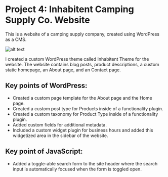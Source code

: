 # Project 4: Inhabitent Camping Supply Co. Website

This is a website of a camping supply company, created using WordPress as a CMS.


![alt text](themes/inhabitent/images/for-readme/screenshot-frontpage.png "Screen shot of the home page of the project")


I created a custom WordPress theme called Inhabitent Theme for the website. The website contains blog posts, product descriptions, a custom static homepage, an About page, and an Contact page.

## Key points of WordPress:
* Created a custom page template for the About page and the Home page.
* Created a custom post type for Products inside of a functionality plugin.
* Created a custom taxonomy for Product Type inside of a functionality plugin.
* Added custom fields for additional metadata.
* Included a custom widget plugin for business hours and added this widgetized area in the sidebar of the website.

## Key point of JavaScript:
* Added a toggle-able search form to the site header where the search input is automatically focused when the form is toggled open.
